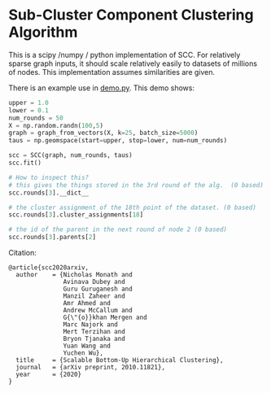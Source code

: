 # Sub-Cluster Component Clustering Algorithm

This is a scipy /numpy / python implementation of SCC. For relatively sparse graph inputs, it should scale
relatively easily to datasets of millions of nodes. This implementation assumes similarities 
are given. 

There is an example use in [demo.py](examples/demo.py). This demo shows:

```Python
upper = 1.0
lower = 0.1
num_rounds = 50
X = np.random.randn(100,5)
graph = graph_from_vectors(X, k=25, batch_size=5000)
taus = np.geomspace(start=upper, stop=lower, num=num_rounds)

scc = SCC(graph, num_rounds, taus)
scc.fit()

# How to inspect this? 
# this gives the things stored in the 3rd round of the alg.  (0 based)
scc.rounds[3].__dict__

# the cluster assignment of the 18th point of the dataset. (0 based)
scc.rounds[3].cluster_assignments[18]

# the id of the parent in the next round of node 2 (0 based)
scc.rounds[3].parents[2]
```


Citation: 

```
@article{scc2020arxiv,
  author    = {Nicholas Monath and
               Avinava Dubey and
               Guru Guruganesh and
               Manzil Zaheer and
               Amr Ahmed and
               Andrew McCallum and
               G{\"{o}}khan Mergen and
               Marc Najork and
               Mert Terzihan and
               Bryon Tjanaka and
               Yuan Wang and
               Yuchen Wu},
  title     = {Scalable Bottom-Up Hierarchical Clustering},
  journal   = {arXiv preprint, 2010.11821},
  year      = {2020}
}
```


